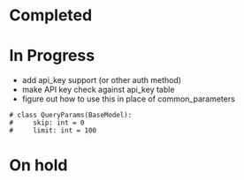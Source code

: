 # Completed

# In Progress
- add api_key support (or other auth method)
- make API key check against api_key table
- figure out how to use this in place of common_parameters
```
# class QueryParams(BaseModel):
#     skip: int = 0
#     limit: int = 100
```

# On hold